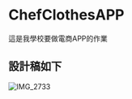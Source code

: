 # ChefClothesAPP
這是我學校要做電商APP的作業
## 設計稿如下
![IMG_2733](https://github.com/jing920119/ChefClothesAPP/assets/144665311/006533cb-66d3-4c8d-abc6-1a172a4b01bd)
